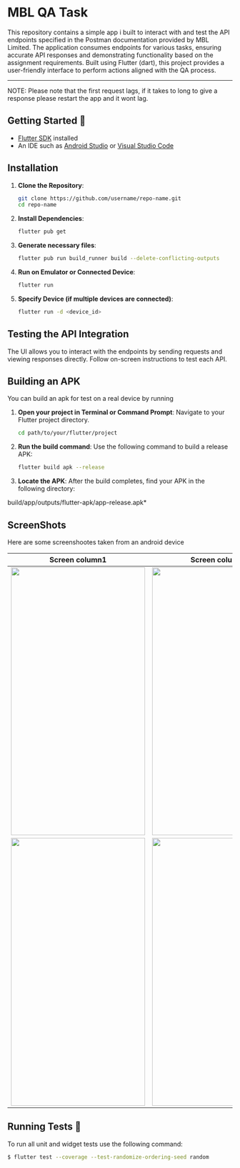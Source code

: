 # MBL QA Task

This repository contains a simple app i built to interact with and test the API endpoints specified in the Postman documentation provided by MBL Limited. The application consumes endpoints for various tasks, ensuring accurate API responses and demonstrating functionality based on the assignment requirements. Built using Flutter (dart), this project provides a user-friendly interface to perform actions aligned with the QA process.

---

NOTE: Please note that the first request lags, if it takes to long to give a response please restart the app and it wont lag.

## Getting Started 🚀

- [Flutter SDK](https://flutter.dev/docs/get-started/install) installed
- An IDE such as [Android Studio](https://developer.android.com/studio) or [Visual Studio Code](https://code.visualstudio.com/)


## Installation

1. **Clone the Repository**:
   ```bash
   git clone https://github.com/username/repo-name.git
   cd repo-name
   
2. **Install Dependencies**:
   ```bash
   flutter pub get

3. **Generate necessary files**:
   ```bash
   flutter pub run build_runner build --delete-conflicting-outputs

4. **Run on Emulator or Connected Device**:
   ```bash
   flutter run
   
5. **Specify Device (if multiple devices are connected)**:
   ```bash
   flutter run -d <device_id>


## Testing the API Integration
The UI allows you to interact with the endpoints by sending requests and viewing responses directly. Follow on-screen instructions to test each API.


## Building an APK
You can build an apk for test on a real device by running 

1. **Open your project in Terminal or Command Prompt**:
   Navigate to your Flutter project directory.

   ```bash
   cd path/to/your/flutter/project

2. **Run the build command**:
   Use the following command to build a release APK:

   ```bash
   flutter build apk --release

3.  **Locate the APK**:
   After the build completes, find your APK in the following directory:

   build/app/outputs/flutter-apk/app-release.apk*


## ScreenShots

Here are some screenshootes taken from an android device

| Screen column1                                | Screen column2                                | Screen column3                                |
|:---------------------------------------------:|:---------------------------------------------:|:---------------------------------------------:|
<img src="assets/images/log.jpg" width="300" height="600"/> | <img src="assets/images/signup.jpg" width="300" height="600"/> | <img src="assets/images/itemview.jpg" width="300" height="600"/> 
<img src="assets/images/itemdetail.jpg" width="300" height="600"/> | <img src="assets/images/succ.jpg" width="300" height="600"/> | <img src="assets/images/las.jpg" width="300" height="600"/>


## Running Tests 🧪

To run all unit and widget tests use the following command:

```sh
$ flutter test --coverage --test-randomize-ordering-seed random
```


